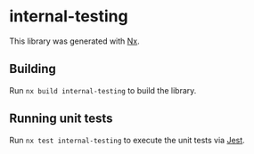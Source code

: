 # internal-testing

This library was generated with [Nx](https://nx.dev).

## Building

Run `nx build internal-testing` to build the library.

## Running unit tests

Run `nx test internal-testing` to execute the unit tests via [Jest](https://jestjs.io).
